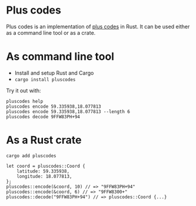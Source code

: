 # Plus codes

Plus codes is an implementation of [plus codes](https://plus.codes) in Rust. It can be used either as a command line tool or as a crate.

# As command line tool

- Install and setup Rust and Cargo
- `cargo install pluscodes`

Try it out with:

```
pluscodes help
pluscodes encode 59.335938,18.077813
pluscodes encode 59.335938,18.077813 --length 6
pluscodes decode 9FFW83PH+94
```

# As a Rust crate

```
cargo add pluscodes

let coord = pluscodes::Coord {
    latitude: 59.335938,
    longitude: 18.077813,
};
pluscodes::encode(&coord, 10) // => "9FFW83PH+94"
pluscodes::encode(&coord, 6) // => "9FFW8300+"
pluscodes::decode("9FFW83PH+94") // => pluscodes::Coord {...}

```
